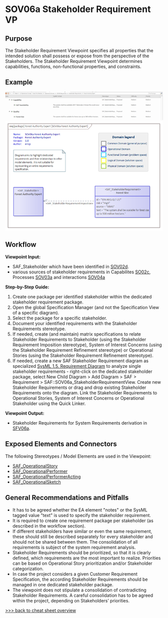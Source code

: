 # SOV06a Stakeholder Requirement VP

## Purpose
The Stakeholder Requirement Viewpoint specifies all properties that the intended solution shall possess or expose from the perspective of the Stakeholders. The Stakeholder Requirement Viewpoint determines capabilities, functions, non-functional properties, and constraints.

## Example
![SOV06a](../pics/SOV06a-example1.png)
![SOV06a](../pics/SOV06a-example2.png)

## Workflow
**Viewpoint Input:**
* SAF_Stakeholder which have been identified in [SOV02d](Stakeholder-Identification-Viewpoint.md).
* various sources of stakeholder requirements in Capabilites [SO02c](Operational-Capability-Viewpoint.md), Processes [SOV03a](Operational-Process-Viewpoint.md) and interactions [SOV04a](Operational-Interaction-Viewpoint.md)

**Step-by-Step Guide:**
1.  Create one package per identified stakeholder within the dedicated stakeholder requirement package.
2.	Open the global Specification Manager (and not the Specification View of a specific diagram).
3.	Select the package for a specific stakeholder.
4.	Document your identified requirements with the Stakeholder Requirements stereotype.
6.	If needed, create (and maintain) matrix specifications to relate Stakeholder Requirements to Stakeholder (using the Stakeholder Requirement Imposition stereotype), System of Interest Concerns (using the Stakeholder Requirement Refinement stereotype) or Operational Stories (using the Stakeholder Requirement Refinement stereotype).
7.	If needed, create a new SAF Stakeholder Requirement diagram as specialized [SysML 1.5. Requirement Diagram](https://sparxsystems.com/enterprise_architect_user_guide/16.1/modeling_languages/create_a_requirements_model.html) to analyze single stakeholder requirements - right-click on the dedicated stakeholder package, select New Child Diagram > Add Diagram > SAF > Requirement > SAF::SOV06a_StakeholderRequirementView. Create new Stakeholder Requirements or drag and drop existing Stakeholder Requirements onto the diagram. Link the Stakeholder Requirements to Operational Stories, System of Interest Concerns or Operational Stakeholder using the Quick Linker.

**Viewpoint Output:**
* Stakeholder Requirements for System Requirements derivation in [SFV06a](System-Requirement-Viewpoint.md).

## Exposed Elements and Connectors
The following Stereotypes / Model Elements are used in the Viewpoint:
* [SAF_OperationalStory](https://saf.gfse.org/userdoc/stereotypes.html#saf_operationalstory)
* [SAF_OperationalPerformer](https://saf.gfse.org/userdoc/stereotypes.html#saf_operationalperformer)
* [SAF_OperationalPerformerActing](https://saf.gfse.org/userdoc/stereotypes.html#saf_operationalperformeracting)
* [SAF_OperationalSketch](https://saf.gfse.org/userdoc/stereotypes.html#saf_operationalsketch)

## General Recommendations and Pitfalls
* It has to be agreed whether the EA element "notes" or the SysML tagged value "text" is used to specify the stakeholder requirement.
* It is required to create one requirement package per stakeholder (as described in the workflow section).
* If different stakeholders have similar or even the same requirement, these should still be described separately for every stakeholder and should not be shared between them. The consolidation of all requirements is subject of the system requirement analysis.
* Stakeholder Requirements should be prioritized, so that it is clearly defined, which requirements are the most important to realize. Priorities can be based on Operational Story prioritization and/or Stakeholder categorization.
* In case the project considers a given Customer Requirement Specification, the according Stakeholder Requirements should be managed in one dedicated stakeholder package.
* The viewpoint does not stipulate a consolidation of contradicting Stakeholder Requirements. A careful consolidation has to be agreed within the project, depending on Stakeholders’ priorities.

[>>> back to cheat sheet overview](../CheatSheet.md)
